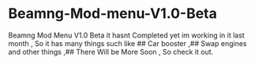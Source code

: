 # Beamng-Mod-menu-V1.0-Beta
Beamng Mod Menu V1.0 Beta it hasnt Completed yet im working in it last month , So it has many things such like ## Car booster ,## Swap engines and other things ,## There Will be More Soon ,  So check it out.
